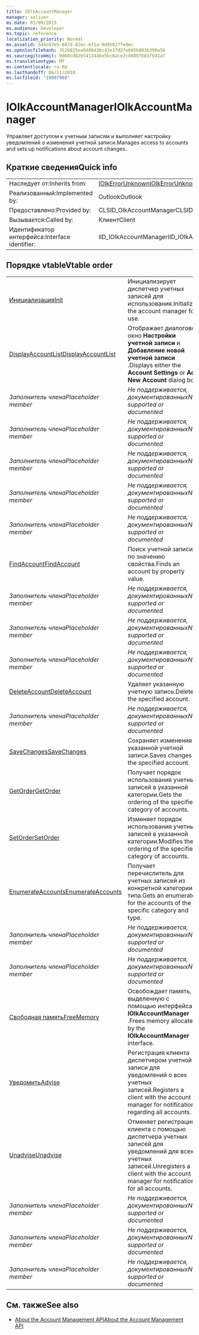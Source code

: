 ```yaml
---
title: IOlkAccountManager
manager: soliver
ms.date: 03/09/2015
ms.audience: Developer
ms.topic: reference
localization_priority: Normal
ms.assetid: 544c87e5-887d-82ec-bf1a-0d95027fe0ec
ms.openlocfilehash: 3526825ea9409d36c41e37d2fe605b883b398a56
ms.sourcegitcommit: 9d60cd82b5413446e5bc8ace2cd689f683fb41a7
ms.translationtype: MT
ms.contentlocale: ru-RU
ms.lasthandoff: 06/11/2018
ms.locfileid: "19807868"
---
```

# <a name="iolkaccountmanager"></a><span data-ttu-id="e6e27-102">IOlkAccountManager</span><span class="sxs-lookup"><span data-stu-id="e6e27-102">IOlkAccountManager</span></span>

<span data-ttu-id="e6e27-103">Управляет доступом к учетным записям и выполняет настройку уведомлений о изменения учетной записи.</span><span class="sxs-lookup"><span data-stu-id="e6e27-103">Manages access to accounts and sets up notifications about account changes.</span></span>
  
## <a name="quick-info"></a><span data-ttu-id="e6e27-104">Краткие сведения</span><span class="sxs-lookup"><span data-stu-id="e6e27-104">Quick info</span></span>

|||
|:-----|:-----|
|<span data-ttu-id="e6e27-105">Наследует от:</span><span class="sxs-lookup"><span data-stu-id="e6e27-105">Inherits from:</span></span>  <br/> |[<span data-ttu-id="e6e27-106">IOlkErrorUnknown</span><span class="sxs-lookup"><span data-stu-id="e6e27-106">IOlkErrorUnknown</span></span>](iolkerrorunknown.md) <br/> |
|<span data-ttu-id="e6e27-107">Реализованный:</span><span class="sxs-lookup"><span data-stu-id="e6e27-107">Implemented by:</span></span>  <br/> |<span data-ttu-id="e6e27-108">Outlook</span><span class="sxs-lookup"><span data-stu-id="e6e27-108">Outlook</span></span>  <br/> |
|<span data-ttu-id="e6e27-109">Предоставлено:</span><span class="sxs-lookup"><span data-stu-id="e6e27-109">Provided by:</span></span>  <br/> |<span data-ttu-id="e6e27-110">CLSID_OlkAccountManager</span><span class="sxs-lookup"><span data-stu-id="e6e27-110">CLSID_OlkAccountManager</span></span>  <br/> |
|<span data-ttu-id="e6e27-111">Вызывается:</span><span class="sxs-lookup"><span data-stu-id="e6e27-111">Called by:</span></span>  <br/> |<span data-ttu-id="e6e27-112">Клиент</span><span class="sxs-lookup"><span data-stu-id="e6e27-112">Client</span></span>  <br/> |
|<span data-ttu-id="e6e27-113">Идентификатор интерфейса:</span><span class="sxs-lookup"><span data-stu-id="e6e27-113">Interface identifier:</span></span>  <br/> |<span data-ttu-id="e6e27-114">IID_IOlkAccountManager</span><span class="sxs-lookup"><span data-stu-id="e6e27-114">IID_IOlkAccountManager</span></span>  <br/> |
   
## <a name="vtable-order"></a><span data-ttu-id="e6e27-115">Порядке vtable</span><span class="sxs-lookup"><span data-stu-id="e6e27-115">Vtable order</span></span>

|||
|:-----|:-----|
|[<span data-ttu-id="e6e27-116">Инициализация</span><span class="sxs-lookup"><span data-stu-id="e6e27-116">Init</span></span>](iolkaccountmanager-init.md) <br/> |<span data-ttu-id="e6e27-117">Инициализирует диспетчер учетных записей для использования.</span><span class="sxs-lookup"><span data-stu-id="e6e27-117">Initializes the account manager for use.</span></span>  <br/> |
|[<span data-ttu-id="e6e27-118">DisplayAccountList</span><span class="sxs-lookup"><span data-stu-id="e6e27-118">DisplayAccountList</span></span>](iolkaccountmanager-displayaccountlist.md) <br/> |<span data-ttu-id="e6e27-119">Отображает диалоговое окно **Настройки учетной записи** и **Добавление новой учетной записи** .</span><span class="sxs-lookup"><span data-stu-id="e6e27-119">Displays either the **Account Settings** or **Add New Account** dialog box.</span></span>  <br/> |
| <span data-ttu-id="e6e27-120">*Заполнитель члена*</span><span class="sxs-lookup"><span data-stu-id="e6e27-120">*Placeholder member*</span></span>  <br/> | <span data-ttu-id="e6e27-121">*Не поддерживается, документированных*</span><span class="sxs-lookup"><span data-stu-id="e6e27-121">*Not supported or documented*</span></span>  <br/> |
| <span data-ttu-id="e6e27-122">*Заполнитель члена*</span><span class="sxs-lookup"><span data-stu-id="e6e27-122">*Placeholder member*</span></span>  <br/> | <span data-ttu-id="e6e27-123">*Не поддерживается, документированных*</span><span class="sxs-lookup"><span data-stu-id="e6e27-123">*Not supported or documented*</span></span>  <br/> |
| <span data-ttu-id="e6e27-124">*Заполнитель члена*</span><span class="sxs-lookup"><span data-stu-id="e6e27-124">*Placeholder member*</span></span>  <br/> | <span data-ttu-id="e6e27-125">*Не поддерживается, документированных*</span><span class="sxs-lookup"><span data-stu-id="e6e27-125">*Not supported or documented*</span></span>  <br/> |
| <span data-ttu-id="e6e27-126">*Заполнитель члена*</span><span class="sxs-lookup"><span data-stu-id="e6e27-126">*Placeholder member*</span></span>  <br/> | <span data-ttu-id="e6e27-127">*Не поддерживается, документированных*</span><span class="sxs-lookup"><span data-stu-id="e6e27-127">*Not supported or documented*</span></span>  <br/> |
| <span data-ttu-id="e6e27-128">*Заполнитель члена*</span><span class="sxs-lookup"><span data-stu-id="e6e27-128">*Placeholder member*</span></span>  <br/> | <span data-ttu-id="e6e27-129">*Не поддерживается, документированных*</span><span class="sxs-lookup"><span data-stu-id="e6e27-129">*Not supported or documented*</span></span>  <br/> |
|[<span data-ttu-id="e6e27-130">FindAccount</span><span class="sxs-lookup"><span data-stu-id="e6e27-130">FindAccount</span></span>](iolkaccountmanager-findaccount.md) <br/> |<span data-ttu-id="e6e27-131">Поиск учетной записи по значению свойства.</span><span class="sxs-lookup"><span data-stu-id="e6e27-131">Finds an account by property value.</span></span>  <br/> |
| <span data-ttu-id="e6e27-132">*Заполнитель члена*</span><span class="sxs-lookup"><span data-stu-id="e6e27-132">*Placeholder member*</span></span>  <br/> | <span data-ttu-id="e6e27-133">*Не поддерживается, документированных*</span><span class="sxs-lookup"><span data-stu-id="e6e27-133">*Not supported or documented*</span></span>  <br/> |
| <span data-ttu-id="e6e27-134">*Заполнитель члена*</span><span class="sxs-lookup"><span data-stu-id="e6e27-134">*Placeholder member*</span></span>  <br/> | <span data-ttu-id="e6e27-135">*Не поддерживается, документированных*</span><span class="sxs-lookup"><span data-stu-id="e6e27-135">*Not supported or documented*</span></span>  <br/> |
| <span data-ttu-id="e6e27-136">*Заполнитель члена*</span><span class="sxs-lookup"><span data-stu-id="e6e27-136">*Placeholder member*</span></span>  <br/> | <span data-ttu-id="e6e27-137">*Не поддерживается, документированных*</span><span class="sxs-lookup"><span data-stu-id="e6e27-137">*Not supported or documented*</span></span>  <br/> |
|[<span data-ttu-id="e6e27-138">DeleteAccount</span><span class="sxs-lookup"><span data-stu-id="e6e27-138">DeleteAccount</span></span>](iolkaccountmanager-deleteaccount.md) <br/> |<span data-ttu-id="e6e27-139">Удаляет указанную учетную запись.</span><span class="sxs-lookup"><span data-stu-id="e6e27-139">Deletes the specified account.</span></span>  <br/> |
| <span data-ttu-id="e6e27-140">*Заполнитель члена*</span><span class="sxs-lookup"><span data-stu-id="e6e27-140">*Placeholder member*</span></span>  <br/> | <span data-ttu-id="e6e27-141">*Не поддерживается, документированных*</span><span class="sxs-lookup"><span data-stu-id="e6e27-141">*Not supported or documented*</span></span>  <br/> |
|[<span data-ttu-id="e6e27-142">SaveChanges</span><span class="sxs-lookup"><span data-stu-id="e6e27-142">SaveChanges</span></span>](iolkaccountmanager-savechanges.md) <br/> |<span data-ttu-id="e6e27-143">Сохраняет изменения указанной учетной записи.</span><span class="sxs-lookup"><span data-stu-id="e6e27-143">Saves changes to the specified account.</span></span>  <br/> |
|[<span data-ttu-id="e6e27-144">GetOrder</span><span class="sxs-lookup"><span data-stu-id="e6e27-144">GetOrder</span></span>](iolkaccountmanager-getorder.md) <br/> |<span data-ttu-id="e6e27-145">Получает порядок использования учетных записей в указанной категории.</span><span class="sxs-lookup"><span data-stu-id="e6e27-145">Gets the ordering of the specified category of accounts.</span></span>  <br/> |
|[<span data-ttu-id="e6e27-146">SetOrder</span><span class="sxs-lookup"><span data-stu-id="e6e27-146">SetOrder</span></span>](iolkaccountmanager-setorder.md) <br/> |<span data-ttu-id="e6e27-147">Изменяет порядок использования учетных записей в указанной категории.</span><span class="sxs-lookup"><span data-stu-id="e6e27-147">Modifies the ordering of the specified category of accounts.</span></span>  <br/> |
|[<span data-ttu-id="e6e27-148">EnumerateAccounts</span><span class="sxs-lookup"><span data-stu-id="e6e27-148">EnumerateAccounts</span></span>](iolkaccountmanager-enumerateaccounts.md) <br/> |<span data-ttu-id="e6e27-149">Получает перечислитель для учетных записей из конкретной категории и типа.</span><span class="sxs-lookup"><span data-stu-id="e6e27-149">Gets an enumerator for the accounts of the specific category and type.</span></span>  <br/> |
| <span data-ttu-id="e6e27-150">*Заполнитель члена*</span><span class="sxs-lookup"><span data-stu-id="e6e27-150">*Placeholder member*</span></span>  <br/> | <span data-ttu-id="e6e27-151">*Не поддерживается, документированных*</span><span class="sxs-lookup"><span data-stu-id="e6e27-151">*Not supported or documented*</span></span>  <br/> |
| <span data-ttu-id="e6e27-152">*Заполнитель члена*</span><span class="sxs-lookup"><span data-stu-id="e6e27-152">*Placeholder member*</span></span>  <br/> | <span data-ttu-id="e6e27-153">*Не поддерживается, документированных*</span><span class="sxs-lookup"><span data-stu-id="e6e27-153">*Not supported or documented*</span></span>  <br/> |
|[<span data-ttu-id="e6e27-154">Свободная память</span><span class="sxs-lookup"><span data-stu-id="e6e27-154">FreeMemory</span></span>](iolkaccountmanager-freememory.md) <br/> |<span data-ttu-id="e6e27-155">Освобождает память, выделенную с помощью интерфейса **IOlkAccountManager** .</span><span class="sxs-lookup"><span data-stu-id="e6e27-155">Frees memory allocated by the **IOlkAccountManager** interface.</span></span>  <br/> |
|[<span data-ttu-id="e6e27-156">Уведомить</span><span class="sxs-lookup"><span data-stu-id="e6e27-156">Advise</span></span>](iolkaccountmanager-advise.md) <br/> |<span data-ttu-id="e6e27-157">Регистрация клиента диспетчером учетной записи для уведомлений о всех учетных записей.</span><span class="sxs-lookup"><span data-stu-id="e6e27-157">Registers a client with the account manager for notifications regarding all accounts.</span></span>  <br/> |
|[<span data-ttu-id="e6e27-158">Unadvise</span><span class="sxs-lookup"><span data-stu-id="e6e27-158">Unadvise</span></span>](iolkaccountmanager-unadvise.md) <br/> |<span data-ttu-id="e6e27-159">Отменяет регистрацию клиента с помощью диспетчера учетных записей для уведомлений для всех учетных записей.</span><span class="sxs-lookup"><span data-stu-id="e6e27-159">Unregisters a client with the account manager for notifications for all accounts.</span></span>  <br/> |
| <span data-ttu-id="e6e27-160">*Заполнитель члена*</span><span class="sxs-lookup"><span data-stu-id="e6e27-160">*Placeholder member*</span></span>  <br/> | <span data-ttu-id="e6e27-161">*Не поддерживается, документированных*</span><span class="sxs-lookup"><span data-stu-id="e6e27-161">*Not supported or documented*</span></span>  <br/> |
| <span data-ttu-id="e6e27-162">*Заполнитель члена*</span><span class="sxs-lookup"><span data-stu-id="e6e27-162">*Placeholder member*</span></span>  <br/> | <span data-ttu-id="e6e27-163">*Не поддерживается, документированных*</span><span class="sxs-lookup"><span data-stu-id="e6e27-163">*Not supported or documented*</span></span>  <br/> |
| <span data-ttu-id="e6e27-164">*Заполнитель члена*</span><span class="sxs-lookup"><span data-stu-id="e6e27-164">*Placeholder member*</span></span>  <br/> | <span data-ttu-id="e6e27-165">*Не поддерживается, документированных*</span><span class="sxs-lookup"><span data-stu-id="e6e27-165">*Not supported or documented*</span></span>  <br/> |
   
## <a name="see-also"></a><span data-ttu-id="e6e27-166">См. также</span><span class="sxs-lookup"><span data-stu-id="e6e27-166">See also</span></span>

- [<span data-ttu-id="e6e27-167">About the Account Management API</span><span class="sxs-lookup"><span data-stu-id="e6e27-167">About the Account Management API</span></span>](about-the-account-management-api.md)

